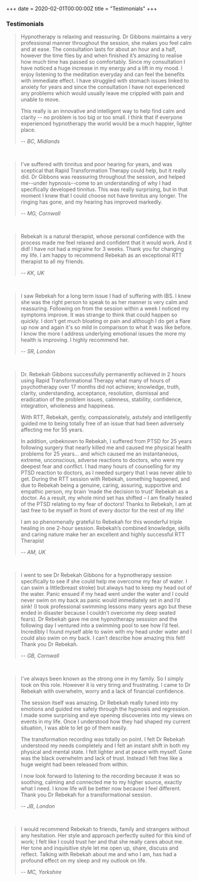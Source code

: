 +++
date = 2020-02-01T00:00:00Z
title = "Testimonials"
+++

### Testimonials

> Hypnotherapy is relaxing and reassuring. Dr Gibbons maintains a very professional manner throughout the session, she makes you feel calm and at ease. The consultation lasts for about an hour and a half, however the time flies by and when finished it’s amazing to realise how much time has passed so comfortably. Since my consultation I have noticed a huge increase in my energy and a lift in my mood. I enjoy listening to the meditation everyday and can feel the benefits with immediate effect. I have struggled with stomach issues linked to anxiety for years and since the consultation I have not experienced any problems which would usually leave me crippled with pain and unable to move.
>
> This really is an innovative and intelligent way to help find calm and clarity -- no problem is too big or too small. I think that if everyone experienced hypnotherapy the world would be a much happier, lighter place.
>
> -- <cite>BC, Midlands</cite>

<br />

> I've suffered with tinnitus and poor hearing for years, and was sceptical that Rapid Transformation Therapy could help, but it really did. Dr Gibbons was reassuring throughout the session, and helped me--under hypnosis--come to an understanding of why I had specifically developed tinnitus. This was really surprising, but in that moment I knew that I could choose not have tinnitus any longer. The ringing has gone, and my hearing has improved markedly.
>
> -- <cite>MG, Cornwall</cite>

<br />

> Rebekah is a natural therapist, whose personal confidence with the process made me feel relaxed and confident that it would work. And it did! I have not had a migraine for 3 weeks. Thank you for changing my life. I am happy to recommend Rebekah as an exceptional RTT therapist to all my friends.
>
> -- <cite>KK, UK</cite>

<br />

> I saw Rebekah for a long term issue I had of suffering with IBS.  I knew she was the right person to speak to as her manner is very calm and reassuring. Following on from the session within a week I noticed my symptoms improve.  It was strange to think that could happen so quickly.  I don't get much bloating or pain and although I do get a flare up now and again it's so mild in comparison to what it was like before. I know the more I address underlying emotional issues the more my health is improving.  I highly recommend her.
>
> -- <cite>SR, London</cite>

<br />

> Dr. Rebekah Gibbons successfully permanently achieved in 2 hours using Rapid Transformational Therapy what many of hours of psychotherapy over 17 months did not achieve; knowledge, truth, clarity, understanding, acceptance, resolution, dismissal and eradication of the problem issues, calmness, stability, confidence, integration, wholeness and happiness.
>
> With RTT, Rebekah, gently, compassionately, astutely and intelligently guided me to being totally free of an issue that had been adversely affecting me for 55 years.
>
> In addition, unbeknown to Rebekah, I suffered from PTSD for 25 years following surgery that nearly killed me and caused me physical health problems for 25 years... and which caused me an instantaneous, extreme, unconscious, adverse reactions to doctors, who were my deepest fear and conflict. I had many hours of counselling for my PTSD reaction to doctors, as I needed surgery that I was never able to get. During the RTT session with Rebekah, something happened, and due to Rebekah being a genuine, caring, assuring, supportive and empathic person, my brain ‘made the decision to trust’ Rebekah as a doctor. As a result, my whole mind set has shifted – I am finally healed of the PTSD relating to my fear of doctors! Thanks to Rebekah, I am at last free to be myself in front of every doctor for the rest of my life!
>
> I am so phenomenally grateful to Rebekah for this wonderful triple healing in one 2-hour session. Rebekah’s combined knowledge, skills and caring nature make her an excellent and highly successful RTT Therapist
>
> -- <cite>AM, UK<cite>

<br />

> I went to see Dr Rebekah Gibbons for a hypnotherapy session specifically to see if she could help me overcome my fear of water. I can swim a little(breast stroke) but always had to keep my head out of the water. Panic ensued if my head went under the water and I could never swim on my back as panic would immediately set in and I’d sink! (I took professional swimming lessons many years ago but these ended in disaster because I couldn’t overcome my deep seated fears). Dr Rebekah gave me one hypnotherapy sesssion and the following day I ventured into a swimming pool to see how I’d feel. Incredibly I found myself able to swim with my head under water and I could also swim on my back. I can’t describe how amazing this felt! Thank you Dr Rebekah.
>
> -- <cite>GB, Cornwall</cite>

<br />

> I've always been known as the strong one in my family. So I simply took on this role. However it is very tiring and frustrating. I came to Dr Rebekah with overwhelm, worry and a lack of financial confidence. 
>
> The session itself was amazing. Dr Rebekah really tuned into my emotions and guided me safely through the hypnosis and regression. I made some surprising and eye opening discoveries into my views on events in my life. Once I understood how they had shaped my current situation, I was able to let go of them easily. 
> 
> The transformation recording was totally on point. I felt Dr Rebekah understood my needs completely and I felt an instant shift in both my physical and mental state. I felt lighter and at peace with myself. Gone was the black overwhelm and lack of trust. Instead I felt free like a huge weight had been released from within. 
> 
> I now look forward to listening to the recording because it was so soothing, calming and connected me to my higher source, exactly what I need. I know life will be better now because I feel different. Thank you Dr Rebekah for a transformational session.
>
> -- <cite>JB, London</cite>

<br />

> I would recommend Rebekah to friends, family and strangers without any hesitation. Her style and approach perfectly suited for this kind of work; I felt like I could trust her and that she really cares about me. Her tone and inquisitive style let me open up, share, discuss and reflect. Talking with Rebekah about me and who I am, has had a profound effect on my sleep and my outlook on life.  
>
> -- <cite>MC, Yorkshire</cite>